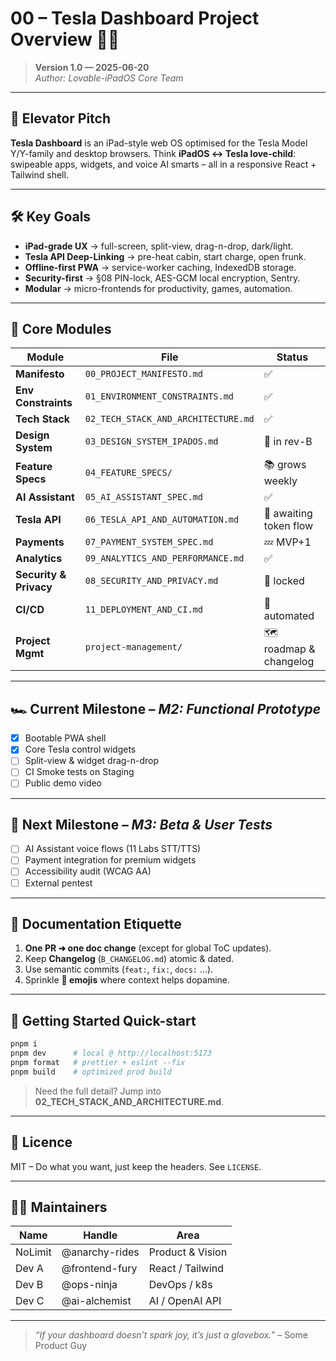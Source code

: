 # 00 – Tesla Dashboard Project Overview 🚗📱
> **Version 1.0 — 2025-06-20**  
> _Author: Lovable-iPadOS Core Team_

---

## 🌟 Elevator Pitch
**Tesla Dashboard** is an iPad-style web OS optimised for the Tesla Model Y/Y-family and desktop browsers. Think **iPadOS ↔ Tesla love-child**: swipeable apps, widgets, and voice AI smarts – all in a responsive React + Tailwind shell.

---

## 🛠️ Key Goals
- **iPad-grade UX** → full-screen, split-view, drag-n-drop, dark/light.
- **Tesla API Deep-Linking** → pre-heat cabin, start charge, open frunk.
- **Offline-first PWA** → service-worker caching, IndexedDB storage.
- **Security-first** → §08 PIN-lock, AES-GCM local encryption, Sentry.
- **Modular** → micro-frontends for productivity, games, automation.

---

## 🧩 Core Modules
| Module | File | Status |
|--------|------|--------|
| **Manifesto** | `00_PROJECT_MANIFESTO.md` | ✅ |
| **Env Constraints** | `01_ENVIRONMENT_CONSTRAINTS.md` | ✅ |
| **Tech Stack** | `02_TECH_STACK_AND_ARCHITECTURE.md` | ✅ |
| **Design System** | `03_DESIGN_SYSTEM_IPADOS.md` | 👷 in rev-B |
| **Feature Specs** | `04_FEATURE_SPECS/` | 📚 grows weekly |
| **AI Assistant** | `05_AI_ASSISTANT_SPEC.md` | ✅ |
| **Tesla API** | `06_TESLA_API_AND_AUTOMATION.md` | 🔗 awaiting token flow |
| **Payments** | `07_PAYMENT_SYSTEM_SPEC.md` | 💤 MVP+1 |
| **Analytics** | `09_ANALYTICS_AND_PERFORMANCE.md` | ✅ |
| **Security & Privacy** | `08_SECURITY_AND_PRIVACY.md` | 🔐 locked |
| **CI/CD** | `11_DEPLOYMENT_AND_CI.md` | 🚚 automated |
| **Project Mgmt** | `project-management/` | 🗺️ roadmap & changelog |

---

## 🏎️ Current Milestone – *M2: Functional Prototype*
- [x] Bootable PWA shell
- [x] Core Tesla control widgets
- [ ] Split-view & widget drag-n-drop
- [ ] CI Smoke tests on Staging
- [ ] Public demo video

---

## 🔮 Next Milestone – *M3: Beta & User Tests*
- [ ] AI Assistant voice flows (11 Labs STT/TTS)
- [ ] Payment integration for premium widgets
- [ ] Accessibility audit (WCAG AA)
- [ ] External pentest

---

## 📑 Documentation Etiquette
1. **One PR ➜ one doc change** (except for global ToC updates).
2. Keep **Changelog** (`B_CHANGELOG.md`) atomic & dated.
3. Use semantic commits (`feat:`, `fix:`, `docs:` …).
4. Sprinkle **🤘 emojis** where context helps dopamine.

---

## 🚀 Getting Started Quick-start
```bash
pnpm i
pnpm dev      # local @ http://localhost:5173
pnpm format   # prettier + eslint --fix
pnpm build    # optimized prod build
```

> Need the full detail? Jump into **02_TECH_STACK_AND_ARCHITECTURE.md**.

---

## 🤝 Licence
MIT – Do what you want, just keep the headers. See `LICENSE`.

---

## 🙋‍♂️ Maintainers
| Name | Handle | Area |
|------|--------|------|
| NoLimit | @anarchy-rides | Product & Vision |
| Dev A | @frontend-fury | React / Tailwind |
| Dev B | @ops-ninja | DevOps / k8s |
| Dev C | @ai-alchemist | AI / OpenAI API |

---

> _“If your dashboard doesn’t spark joy, it’s just a glovebox.”_ – Some Product Guy
